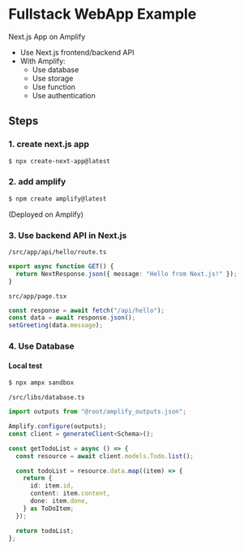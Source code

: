 # Fullstack WebApp Example

Next.js App on Amplify

- Use Next.js frontend/backend API
- With Amplify:
  - Use database
  - Use storage
  - Use function
  - Use authentication

## Steps

### 1. create next.js app

```bash
$ npx create-next-app@latest
```

### 2. add amplify

```bash
$ npm create amplify@latest
```

(Deployed on Amplify)

### 3. Use backend API in Next.js

`/src/app/api/hello/route.ts`

```ts
export async function GET() {
  return NextResponse.json({ message: "Hello from Next.js!" });
}
```

`src/app/page.tsx`

```ts
const response = await fetch("/api/hello");
const data = await response.json();
setGreeting(data.message);
```

### 4. Use Database

#### Local test

```bash
$ npx ampx sandbox
```

`/src/libs/database.ts`

```ts
import outputs from "@root/amplify_outputs.json";

Amplify.configure(outputs);
const client = generateClient<Schema>();
```

```ts
const getTodoList = async () => {
  const resource = await client.models.Todo.list();

  const todoList = resource.data.map((item) => {
    return {
      id: item.id,
      content: item.content,
      done: item.done,
    } as ToDoItem;
  });

  return todoList;
};
```

